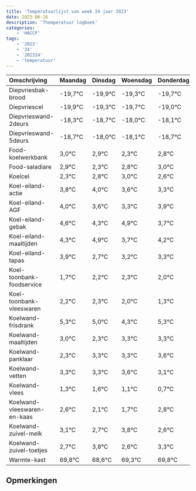 ```yaml
---
title: 'Temperatuurlijst van week 24 jaar 2023'
date: 2023-06-16
description: 'Themperatuur logboek'
categories:
    - 'HACCP'
tags:
    - '2023'
    - '24'
    - '202324'
    - 'temperatuur'
---
```

|Omschrijving|Maandag|Dinsdag|Woensdag|Donderdag|Vrijdag|Zaterdag|Zondag|
|:---|:---|:---|:---|:---|:---|:---|:---|
|Diepvriesbak-brood|-19,7°C|-19,9°C|-19,3°C|-19,7°C|-19,0°C| | |
|Diepvriescel|-19,9°C|-19,3°C|-19,7°C|-19,0°C|-19,1°C| | |
|Diepvrieswand-2deurs|-18,3°C|-18,7°C|-18,0°C|-18,1°C|-18,7°C| | |
|Diepvrieswand-5deurs|-18,7°C|-18,0°C|-18,1°C|-18,7°C|-18,2°C| | |
|Food-koelwerkbank|3,0°C|2,9°C|2,3°C|2,8°C|3,0°C| | |
|Food-saladiare|2,9°C|2,3°C|2,8°C|3,0°C|2,6°C| | |
|Koelcel|2,3°C|2,8°C|3,0°C|2,6°C|2,3°C| | |
|Koel-eiland-actie|3,8°C|4,0°C|3,6°C|3,3°C|3,9°C| | |
|Koel-eiland-AGF|4,0°C|3,6°C|3,3°C|3,9°C|2,7°C| | |
|Koel-eiland-gebak|4,6°C|4,3°C|4,9°C|3,7°C|4,2°C| | |
|Koel-eiland-maaltijden|4,3°C|4,9°C|3,7°C|4,2°C|4,3°C| | |
|Koel-eiland-tapas|3,9°C|2,7°C|3,2°C|3,3°C|3,0°C| | |
|Koel-toonbank-foodservice|1,7°C|2,2°C|2,3°C|2,0°C|1,3°C| | |
|Koel-toonbank-vleeswaren|2,2°C|2,3°C|2,0°C|1,3°C|2,3°C| | |
|Koelwand-frisdrank|5,3°C|5,0°C|4,3°C|5,3°C|5,3°C| | |
|Koelwand-maaltijden|3,0°C|2,3°C|3,3°C|3,3°C|3,6°C| | |
|Koelwand-panklaar|2,3°C|3,3°C|3,3°C|3,6°C|3,1°C| | |
|Koelwand-vetten|3,3°C|3,3°C|3,6°C|3,1°C|2,7°C| | |
|Koelwand-vlees|1,3°C|1,6°C|1,1°C|0,7°C|1,8°C| | |
|Koelwand-vleeswaren-en-kaas|2,6°C|2,1°C|1,7°C|2,8°C|1,6°C| | |
|Koelwand-zuivel-melk|3,1°C|2,7°C|3,8°C|2,6°C|3,3°C| | |
|Koelwand-zuivel-toetjes|2,7°C|3,8°C|2,6°C|3,3°C|3,8°C| | |
|Warmte-kast|69,8°C|68,6°C|69,3°C|69,8°C|69,9°C| | |

## Opmerkingen


